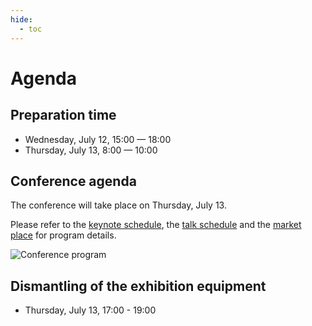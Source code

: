 ```yaml
---
hide:
  - toc
---
```


# Agenda

## Preparation time

- Wednesday, July 12, 15:00  — 18:00
- Thursday, July 13, 8:00 — 10:00

## Conference agenda

The conference will take place on Thursday, July 13.

Please refer to the [keynote schedule](/embedded-linux/keynotes), the [talk
schedule](/embedded-linux/talks) and the [market
place](/embedded-linux/market_place) for program details.

<img src="/embedded-linux/images/program_image.svg" alt="Conference program" usemap="#agendamap">

<map name="agendamap">
  <area shape="rect" coords="75,85,240,138" alt="Keynotes" href="/embedded-linux/keynotes/">
  <area shape="rect" coords="75,142,238,373" alt="Market Place" href="/embedded-linux/market_place/">
  <area shape="rect" coords="75,377,240,500" alt="Closing Keynote" href="/embedded-linux/keynotes/bosch/">
  <area shape="rect" coords="242,135,800,385" alt="Talks" href="/embedded-linux/talks/">
</map>

## Dismantling of the exhibition equipment

- Thursday, July 13, 17:00 - 19:00
